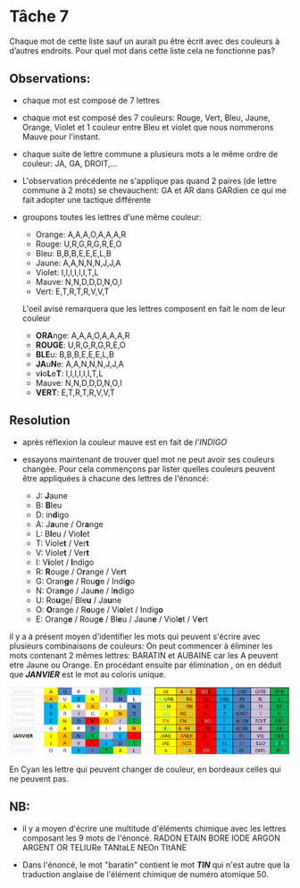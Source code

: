 # Tâche 7

Chaque mot de cette liste sauf un aurait pu être écrit avec des couleurs à d’autres endroits.
Pour quel mot dans cette liste cela ne fonctionne pas?

## Observations:
* chaque mot est composé de 7 lettres
* chaque mot est composé des 7 couleurs: Rouge, Vert, Bleu, Jaune, Orange, Violet et 1 couleur entre Bleu et violet que nous nommerons Mauve pour l'instant.
* chaque suite de lettre commune a plusieurs mots a le même ordre de couleur: JA, GA, DROIT,...
* L'observation précédente ne s'applique pas quand 2 paires (de lettre commune à 2 mots) se chevauchent: GA et AR dans GARdien ce qui me fait adopter une tactique différente
* groupons toutes les lettres d'une même couleur:
  * Orange: A,A,A,O,A,A,A,R
  * Rouge: U,R,G,R,G,R,E,O
  * Bleu: B,B,B,E,E,E,L,B
  * Jaune: A,A,N,N,N,J,J,A
  * Violet: I,I,I,I,I,I,T,L
  * Mauve: N,N,D,D,D,N,O,I
  * Vert: E,T,R,T,R,V,V,T
  
  L'oeil avisé remarquera que les lettres composent en fait le nom de leur couleur
  
  * **ORA**nge: A,A,A,O,A,A,A,R
  * **ROUGE**: U,R,G,R,G,R,E,O
  * **BLE**u: B,B,B,E,E,E,L,B
  * **JA**u**N**e: A,A,N,N,N,J,J,A
  * v**i**o**L**e**T**: I,I,I,I,I,I,T,L
  * Mauve: N,N,D,D,D,N,O,I
  * **VERT**: E,T,R,T,R,V,V,T 

## Resolution

* après réflexion la couleur mauve est en fait de *l'INDIGO*

* essayons maintenant de trouver quel mot ne peut avoir ses couleurs changée. Pour cela commençons par lister quelles couleurs peuvent être appliquées à chacune des lettres de l'énoncé:
  * J: **J**aune
  * B: **B**leu
  * D: in**d**igo
  * A: J**a**une / Or**a**nge
  * L: B**l**eu / Vio**l**et
  * T: Viole**t** / Ver**t**
  * V: Viole**t** / Ver**t**
  * I: V**i**olet / **I**ndigo 
  * R: **R**ouge / O**r**ange / Ve**r**t
  * G: Oran**g**e / Rou**g**e / Indi**g**o
  * N: Ora**n**ge / Jau**n**e / I**n**digo
  * U: Ro**u**ge/ Ble**u** / Ja**u**ne
  * O: **O**range / R**o**uge / Vi**o**let / Indig**o**
  * E: Orang**e** / Roug**e** / Bl**e**u / Jaun**e** / Viol**e**t / V**e**rt

il y a à présent moyen d'identifier les mots qui peuvent s'écrire avec plusieurs combinaisons de couleurs:
On peut commencer à éliminer les mots contenant 2 mêmes lettres: BARATIN et AUBAINE car les A peuvent etre Jaune ou Orange.
En procédant ensuite par élimination , on en déduit que ***JANVIER*** est le mot au coloris unique.
  
![SOLUCE7](7_SOLUCE.png)

En Cyan les lettre qui peuvent changer de couleur, en bordeaux celles qui ne peuvent pas.

## NB: 
* il y a moyen d'écrire une multitude d'éléments chimique avec les lettres composant les 9 mots de l'énoncé.
RADON
ETAIN
BORE
IODE
ARGON
ARGENT
OR
TELlURe
TANtaLE
NEOn
TItANE

* Dans l'énoncé, le mot "bara*tin*" contient le mot ***TIN*** qui n'est autre que la traduction anglaise de l'élément chimique de numéro atomique 50.
